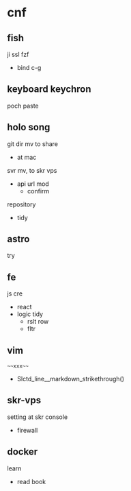
# cnf


## fish

ji ssl fzf
- bind c-g


## keyboard keychron

poch paste


## holo song

git dir mv to share
- at mac


svr mv, to skr vps
- api url mod
  - confirm


repository
- tidy


## astro

try


## fe

js cre
- react
- logic tidy
  - rslt row
  - fltr


## vim

`~~xxx~~`
- Slctd_line__markdown_strikethrough()


## skr-vps

setting at skr console
- firewall


## docker

learn
- read book



